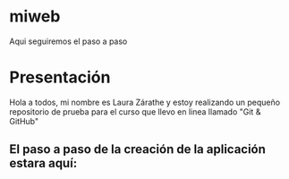 # miweb
Aqui seguiremos el paso a paso

# Presentación

Hola a todos, mi nombre es Laura Zárathe y estoy realizando un pequeño repositorio de prueba para el curso que llevo en linea llamado "Git & GitHub"

## El paso a paso de la creación de la aplicación estara aquí:
